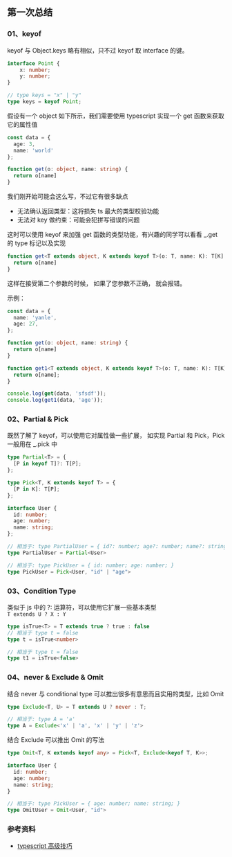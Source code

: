 
## 第一次总结

### <h3 id="class01">01、keyof</h3>

keyof 与 Object.keys 略有相似，只不过 keyof 取 interface 的键。
```typescript
interface Point {
    x: number;
    y: number;
}

// type keys = "x" | "y"
type keys = keyof Point;
```

假设有一个 object 如下所示，我们需要使用 typescript 实现一个 get 函数来获取它的属性值
```typescript
const data = {
  age: 3,
  name: 'world'
};

function get(o: object, name: string) {
  return o[name]
}
```

我们刚开始可能会这么写，不过它有很多缺点                                        
- 无法确认返回类型：这将损失 ts 最大的类型校验功能
- 无法对 key 做约束：可能会犯拼写错误的问题

这时可以使用 keyof 来加强 get 函数的类型功能，有兴趣的同学可以看看 _.get 的 type 标记以及实现
```typescript
function get<T extends object, K extends keyof T>(o: T, name: K): T[K] {
  return o[name]
}
```

这样在接受第二个参数的时候， 如果了您参数不正确， 就会报错。

示例：                 
```typescript
const data = {
  name: 'yanle',
  age: 27,
};

function get(o: object, name: string) {
  return o[name]
}

function get1<T extends object, K extends keyof T>(o: T, name: K): T[K] {
  return o[name];
}

console.log(get(data, 'sfsdf'));
console.log(get1(data, 'age'));
```

### <h3 id="class02">02、Partial & Pick</h3>
既然了解了 keyof，可以使用它对属性做一些扩展， 如实现 Partial 和 Pick，Pick 一般用在 _.pick 中
```typescript
type Partial<T> = {
  [P in keyof T]?: T[P];
};

type Pick<T, K extends keyof T> = {
  [P in K]: T[P];
};

interface User {
  id: number;
  age: number;
  name: string;
};

// 相当于: type PartialUser = { id?: number; age?: number; name?: string; }
type PartialUser = Partial<User>

// 相当于: type PickUser = { id: number; age: number; }
type PickUser = Pick<User, "id" | "age">
```

### <h3 id="class03">03、Condition Type</h3>
类似于 js 中的 ?: 运算符，可以使用它扩展一些基本类型                                                        
`T extends U ? X : Y`                       
```typescript
type isTrue<T> = T extends true ? true : false
// 相当于 type t = false
type t = isTrue<number>

// 相当于 type t = false
type t1 = isTrue<false>
```


### <h3 id="class04">04、never & Exclude & Omit</h3>
结合 never 与 conditional type 可以推出很多有意思而且实用的类型，比如 Omit
```typescript
type Exclude<T, U> = T extends U ? never : T;

// 相当于: type A = 'a'
type A = Exclude<'x' | 'a', 'x' | 'y' | 'z'>
```

结合 Exclude 可以推出 Omit 的写法                        
```typescript
type Omit<T, K extends keyof any> = Pick<T, Exclude<keyof T, K>>;

interface User {
  id: number;
  age: number;
  name: string;
}

// 相当于: type PickUser = { age: number; name: string; }
type OmitUser = Omit<User, "id">
```


### 参考资料
- [typescript 高级技巧](https://segmentfault.com/a/1190000019449565?utm_source=tag-newest)


